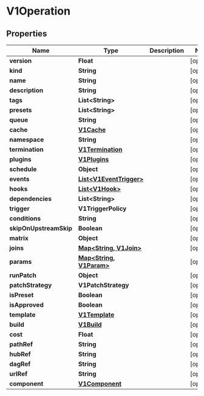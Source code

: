 

# V1Operation


## Properties

| Name | Type | Description | Notes |
|------------ | ------------- | ------------- | -------------|
|**version** | **Float** |  |  [optional] |
|**kind** | **String** |  |  [optional] |
|**name** | **String** |  |  [optional] |
|**description** | **String** |  |  [optional] |
|**tags** | **List&lt;String&gt;** |  |  [optional] |
|**presets** | **List&lt;String&gt;** |  |  [optional] |
|**queue** | **String** |  |  [optional] |
|**cache** | [**V1Cache**](V1Cache.md) |  |  [optional] |
|**namespace** | **String** |  |  [optional] |
|**termination** | [**V1Termination**](V1Termination.md) |  |  [optional] |
|**plugins** | [**V1Plugins**](V1Plugins.md) |  |  [optional] |
|**schedule** | **Object** |  |  [optional] |
|**events** | [**List&lt;V1EventTrigger&gt;**](V1EventTrigger.md) |  |  [optional] |
|**hooks** | [**List&lt;V1Hook&gt;**](V1Hook.md) |  |  [optional] |
|**dependencies** | **List&lt;String&gt;** |  |  [optional] |
|**trigger** | **V1TriggerPolicy** |  |  [optional] |
|**conditions** | **String** |  |  [optional] |
|**skipOnUpstreamSkip** | **Boolean** |  |  [optional] |
|**matrix** | **Object** |  |  [optional] |
|**joins** | [**Map&lt;String, V1Join&gt;**](V1Join.md) |  |  [optional] |
|**params** | [**Map&lt;String, V1Param&gt;**](V1Param.md) |  |  [optional] |
|**runPatch** | **Object** |  |  [optional] |
|**patchStrategy** | **V1PatchStrategy** |  |  [optional] |
|**isPreset** | **Boolean** |  |  [optional] |
|**isApproved** | **Boolean** |  |  [optional] |
|**template** | [**V1Template**](V1Template.md) |  |  [optional] |
|**build** | [**V1Build**](V1Build.md) |  |  [optional] |
|**cost** | **Float** |  |  [optional] |
|**pathRef** | **String** |  |  [optional] |
|**hubRef** | **String** |  |  [optional] |
|**dagRef** | **String** |  |  [optional] |
|**urlRef** | **String** |  |  [optional] |
|**component** | [**V1Component**](V1Component.md) |  |  [optional] |



